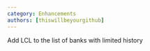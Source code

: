 ```yaml
---
category: Enhancements
authors: [thiswillbeyourgithub]
---
```


Add LCL to the list of banks with limited history
